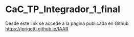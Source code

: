 # CaC_TP_Integrador_1_final
Desde este link se accede a la página publicada en Github
https://jprigotti.github.io/IAAR


